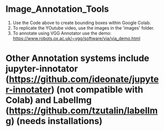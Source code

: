 # Image_Annotation_Tools
1. Use the Code above to create bounding boxes within Google Colab.
2. To replicate the YOutube video, use the images in the 'images' folder.
3. To annotate using VGG Annotator use the demo: https://www.robots.ox.ac.uk/~vgg/software/via/via_demo.html

# Other Annotation systems include jupyter-innotator (https://github.com/ideonate/jupyter-innotater) (not compatible with Colab) and LabelImg (https://github.com/tzutalin/labelImg) (needs installations)
